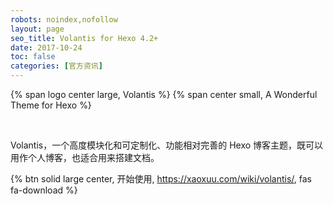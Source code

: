```yaml
---
robots: noindex,nofollow
layout: page
seo_title: Volantis for Hexo 4.2+
date: 2017-10-24
toc: false
categories: [官方资讯]
---
```


<p>
{% span logo center large, Volantis %}
{% span center small, A Wonderful Theme for Hexo %}
</p>
<br>

Volantis，一个高度模块化和可定制化、功能相对完善的 Hexo 博客主题，既可以用作个人博客，也适合用来搭建文档。

{% btn solid large center, 开始使用, https://xaoxuu.com/wiki/volantis/, fas fa-download %}
